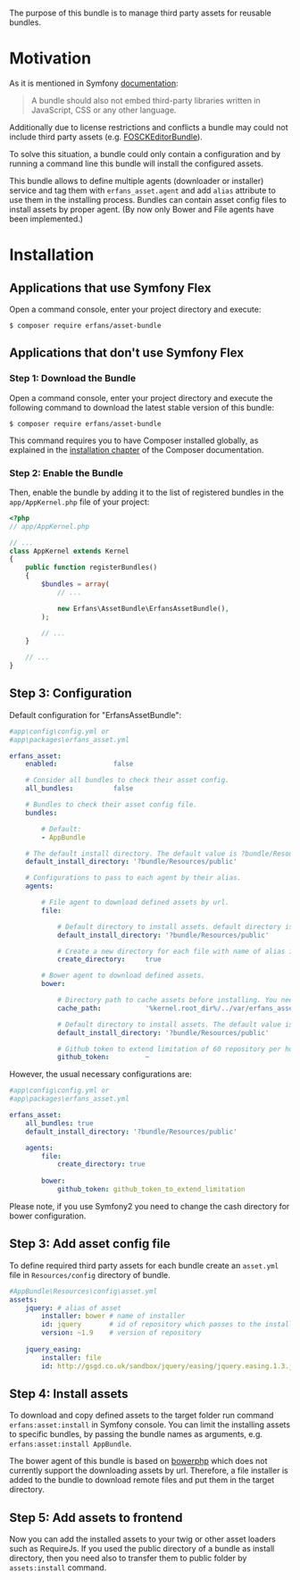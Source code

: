 The purpose of this bundle is to manage third party assets for reusable bundles.

Motivation
==========
As it is mentioned in Symfony 
[documentation](https://symfony.com/doc/master/bundles/best_practices.html#vendors):
> A bundle should also not embed third-party libraries written in JavaScript, CSS or any other language.

Additionally due to license restrictions and conflicts a bundle may could 
not include third party assets 
(e.g. [FOSCKEditorBundle](http://symfony.com/doc/master/bundles/FOSCKEditorBundle/usage/ckeditor.html)).

To solve this situation, a bundle could only contain a configuration and 
by running a command line this bundle will install the configured assets. 

This bundle allows to define multiple agents (downloader or installer) 
service and tag them with `erfans_asset.agent`
and add `alias` attribute to use them in the installing process. 
Bundles can contain asset config files to install assets by proper agent.
(By now only Bower and File agents have been implemented.) 

Installation
============

Applications that use Symfony Flex
----------------------------------

Open a command console, enter your project directory and execute:

```console
$ composer require erfans/asset-bundle
```

Applications that don't use Symfony Flex
----------------------------------------
### Step 1: Download the Bundle

Open a command console, enter your project directory and execute the
following command to download the latest stable version of this bundle:

```console
$ composer require erfans/asset-bundle
```

This command requires you to have Composer installed globally, as explained
in the [installation chapter](https://getcomposer.org/doc/00-intro.md)
of the Composer documentation.

### Step 2: Enable the Bundle

Then, enable the bundle by adding it to the list of registered bundles
in the `app/AppKernel.php` file of your project:

```php
<?php
// app/AppKernel.php

// ...
class AppKernel extends Kernel
{
    public function registerBundles()
    {
        $bundles = array(
            // ...

            new Erfans\AssetBundle\ErfansAssetBundle(),
        );

        // ...
    }

    // ...
}
```

Step 3: Configuration
---------------------
Default configuration for "ErfansAssetBundle":
```Yaml
#app\config\config.yml or
#app\packages\erfans_asset.yml

erfans_asset:
    enabled:              false

    # Consider all bundles to check their asset config.
    all_bundles:          false

    # Bundles to check their asset config file.
    bundles:

        # Default:
        - AppBundle

    # The default install directory. The default value is ?bundle/Resources/public; ?bundle will be replaced with the bundle directory.
    default_install_directory: '?bundle/Resources/public'

    # Configurations to pass to each agent by their alias.
    agents:

        # File agent to download defined assets by url.
        file:

            # Default directory to install assets. default directory is '?bundle/Resources/public'.
            default_install_directory: '?bundle/Resources/public'

            # Create a new directory for each file with name of alias in download directory.
            create_directory:     true

        # Bower agent to download defined assets.
        bower:

            # Directory path to cache assets before installing. You need to change it if you use Symfony2.
            cache_path:           '%kernel.root_dir%/../var/erfans_asset/bower_cache/%kernel.environment%'

            # Default directory to install assets. The default value is '?bundle/Resources/public'.
            default_install_directory: '?bundle/Resources/public'

            # Github token to extend limitation of 60 repository per hour to 5000.
            github_token:         ~
```        

However, the usual necessary configurations are:
```Yaml
#app\config\config.yml or
#app\packages\erfans_asset.yml

erfans_asset:
    all_bundles: true
    default_install_directory: '?bundle/Resources/public'

    agents:
        file:
            create_directory: true
            
        bower:
            github_token: github_token_to_extend_limitation
```

Please note, if you use Symfony2 you need to change the cash directory for bower configuration.

Step 3: Add asset config file
---------------------
To define required third party assets for each bundle create an `asset.yml` file 
in `Resources/config` directory of bundle.
 
```Yaml
#AppBundle\Resources\config\asset.yml
assets:
    jquery: # alias of asset
        installer: bower # name of installer
        id: jquery       # id of repository which passes to the installer
        version: ~1.9    # version of repository
        
    jquery_easing:
        installer: file
        id: http://gsgd.co.uk/sandbox/jquery/easing/jquery.easing.1.3.js        
```        

Step 4: Install assets
---------------------
To download and copy defined assets to the target folder run command `erfans:asset:install` 
in Symfony console. You can limit the installing assets to specific bundles, by passing the
bundle names as arguments, e.g. `erfans:asset:install AppBundle`.   

The bower agent of this bundle is based on [bowerphp](https://bowerphp.org/ "Bee-Lab/bowerphp") 
which does not currently support the downloading assets by url.
Therefore, a file installer is added to the bundle to download remote files and put them in the target directory.  

Step 5: Add assets to frontend
------------------------------
Now you can add the installed assets to your twig or other asset loaders such 
as RequireJs. If you used the public directory of a bundle as install directory,
then you need also to transfer them to public folder by `assets:install` command.
